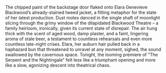 The chipped paint of the backstage door flaked onto Elara Genevieve Blackwood’s already-stained tweed jacket, a fitting metaphor for the state of her latest production.  Dust motes danced in the single shaft of moonlight slicing through the grimy window of the dilapidated Blackwood Theatre – a family heirloom, ironically, given its current state of disrepair.  The air hung thick with the scent of aged wood, damp plaster, and a faint, lingering aroma of stale beer, a testament to countless rehearsals and even more countless late-night crises.  Elara, her auburn hair pulled back in a haphazard bun that threatened to unravel at any moment, sighed, the sound swallowed by the cavernous space. Tonight, the looming premiere of "The Serpent and the Nightingale" felt less like a triumphant opening and more like a slow, agonizing descent into theatrical chaos.
